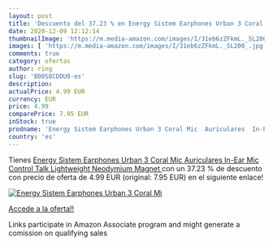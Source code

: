 ```yaml
---
layout: post
title: 'Descuento del 37.23 % en Energy Sistem Earphones Urban 3 Coral Mi'
date: 2020-12-09 12:12:14
thumbnailImage: 'https://m.media-amazon.com/images/I/31eb6zZFkmL._SL200_.jpg'
images: [ 'https://m.media-amazon.com/images/I/31eb6zZFkmL._SL200_.jpg' ]
comments: true
category: ofertas
author: ring
slug: 'B00S8CDOU0-es'
description:
actualPrice: 4.99 EUR
currency: EUR
price: 4.99
comparePrice: 7.95 EUR
inStock: true
prodname: 'Energy Sistem Earphones Urban 3 Coral Mic  Auriculares  In-Ear  Mic  Control Talk  Lightweight  Neodymium Magnet '
country: 'es'
---
```


Tienes [Energy Sistem Earphones Urban 3 Coral Mic  Auriculares  In-Ear  Mic  Control Talk  Lightweight  Neodymium Magnet ](https://www.amazon.es/dp/B00S8CDOU0/?tag=tolees-21) con un 37.23 % de descuento con precio de oferta de 4.99 EUR (original: 7.95 EUR) en el siguiente enlace!

[![Energy Sistem Earphones Urban 3 Coral Mi](https://m.media-amazon.com/images/I/31eb6zZFkmL._SL200_.jpg)](https://www.amazon.es/dp/B00S8CDOU0/?tag=tolees-21)

[Accede a la oferta!!](https://www.amazon.es/dp/B00S8CDOU0/?tag=tolees-21)

Links participate in Amazon Associate program and might generate a comission on qualifying sales


